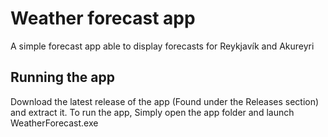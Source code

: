 # Weather forecast app
A simple forecast app able to display forecasts for Reykjavík and Akureyri 

## Running the app
Download the latest release of the app (Found under the Releases section) and extract it. To run the app, Simply open the app folder and launch WeatherForecast.exe
